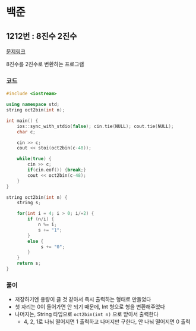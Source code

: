 # 백준

## 1212번 : 8진수 2진수

[문제링크](https://www.acmicpc.net/problem/1212)

 8진수를 2진수로 변환하는 프로그램


### 코드

```c++
#include <iostream>

using namespace std;
string oct2bin(int n);

int main() {
    ios::sync_with_stdio(false); cin.tie(NULL); cout.tie(NULL);
    char c;

    cin >> c;
    cout << stoi(oct2bin(c-48));

    while(true) {
        cin >> c;
        if(cin.eof()) {break;}
        cout << oct2bin(c-48);
    }
}

string oct2bin(int n) {
    string s;

    for(int i = 4; i > 0; i/=2) {
        if (n/i) {
            n %= i;
            s += "1";
        }
        else {
             s += "0";
        }
    }
    return s;
}
```





### 풀이

- 저장하기엔 용량이 클 것 같아서 즉시 출력하는 형태로 만들었다
- 첫 자리는 0이 들어가면 안 되기 때문에, Int 형으로 형을 변환해주었다
- 나머지는, String 타입으로 `oct2bin(int n)` 으로 받아서 출력한다
  - 4, 2, 1로 나눠 떨어지면 1 출력하고 나머지만 구한다, 안 나눠 떨어지면 0 출력

